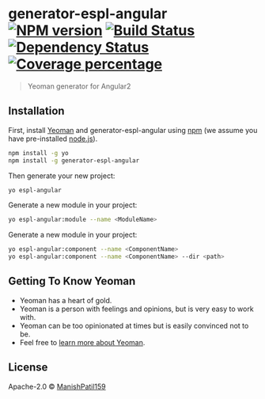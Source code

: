 # generator-espl-angular [![NPM version][npm-image]][npm-url] [![Build Status][travis-image]][travis-url] [![Dependency Status][daviddm-image]][daviddm-url] [![Coverage percentage][coveralls-image]][coveralls-url]
> Yeoman generator for Angular2

## Installation

First, install [Yeoman](http://yeoman.io) and generator-espl-angular using [npm](https://www.npmjs.com/) (we assume you have pre-installed [node.js](https://nodejs.org/)).

```bash
npm install -g yo
npm install -g generator-espl-angular
```

Then generate your new project:

```bash
yo espl-angular
```

Generate a new module in your project:

```bash
yo espl-angular:module --name <ModuleName>
```

Generate a new module in your project:

```bash
yo espl-angular:component --name <ComponentName>
yo espl-angular:component --name <ComponentName> --dir <path>
```


## Getting To Know Yeoman

 * Yeoman has a heart of gold.
 * Yeoman is a person with feelings and opinions, but is very easy to work with.
 * Yeoman can be too opinionated at times but is easily convinced not to be.
 * Feel free to [learn more about Yeoman](http://yeoman.io/).

## License

Apache-2.0 © [ManishPatil159](patilmanish.com)


[npm-image]: https://badge.fury.io/js/generator-espl-angular.svg
[npm-url]: https://npmjs.org/package/generator-espl-angular
[travis-image]: https://travis-ci.org/manishpatil159/generator-espl-angular.svg?branch=master
[travis-url]: https://travis-ci.org/manishpatil159/generator-espl-angular
[daviddm-image]: https://david-dm.org/manishpatil159/generator-espl-angular.svg?theme=shields.io
[daviddm-url]: https://david-dm.org/manishpatil159/generator-espl-angular
[coveralls-image]: https://coveralls.io/repos/manishpatil159/generator-espl-angular/badge.svg
[coveralls-url]: https://coveralls.io/r/manishpatil159/generator-espl-angular

